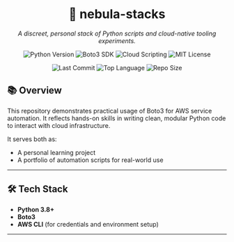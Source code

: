 
<h1 align="center">🌌 nebula-stacks</h1>

<p align="center"><em>A discreet, personal stack of Python scripts and cloud-native tooling experiments.</em></p>

<p align="center">
  <img src="https://img.shields.io/badge/Python-3.8+-blue.svg" alt="Python Version">
  <img src="https://img.shields.io/badge/Boto3-AWS%20SDK-orange.svg" alt="Boto3 SDK">
  <img src="https://img.shields.io/badge/Cloud%20Scripting-Minimal%20&%20Modular-lightgrey.svg" alt="Cloud Scripting">
  <img src="https://img.shields.io/badge/License-MIT-green.svg" alt="MIT License">
</p>

<p align="center">
  <img src="https://img.shields.io/github/last-commit/your-username/nebula-stacks?color=lightblue" alt="Last Commit">
  <img src="https://img.shields.io/github/languages/top/your-username/nebula-stacks?color=blueviolet" alt="Top Language">
  <img src="https://img.shields.io/github/repo-size/your-username/nebula-stacks?color=grey" alt="Repo Size">
</p>

## 📚 Overview

This repository demonstrates practical usage of Boto3 for AWS service automation. It reflects hands-on skills in writing clean, modular Python code to interact with cloud infrastructure.

It serves both as:
- A personal learning project
- A portfolio of automation scripts for real-world use

---

## 🛠️ Tech Stack

- **Python 3.8+**
- **Boto3**
- **AWS CLI** (for credentials and environment setup)

---
